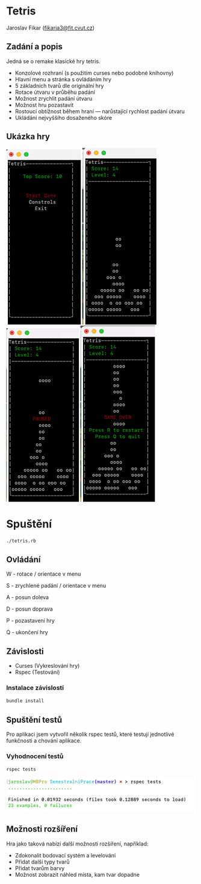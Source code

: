 # Tetris

Jaroslav Fikar (fikarja3@fit.cvut.cz)

## Zadání a popis

Jedná se o remake klasické hry tetris.

- Konzolové rozhraní (s použitím curses nebo podobné knihovny)
- Hlavní menu a stránka s ovládáním hry
- 5 základních tvarů dle originální hry
- Rotace útvaru v průběhu padání
- Možnost zrychlit padání útvaru
- Možnost hru pozastavit
- Rostoucí obtížnost během hraní — narůstající rychlost padání útvaru
- Ukládání nejvyššího dosaženého skóre

## Ukázka hry

![Menu](results/menu.png "Menu")
![Ukázka hry](results/game.png "Ukázka hry")
![Pozastavená hra](results/paused.png "Pozastavená hra")
![Game over](results/game_over.png "Game over screen")

# Spuštění

```bash
./tetris.rb
```

## Ovládání

W - rotace / orientace v menu

S - zrychlené padání / orientace v menu

A - posun doleva

D - posun doprava

P - pozastavení hry

Q - ukončení hry

## Závislosti

- Curses (Vykreslování hry)
- Rspec (Testování)

### Instalace závislostí

```bash
bundle install
```

## Spuštění testů

Pro aplikaci jsem vytvořil několik rspec testů, které testují jednotlivé funkčnosti a chování aplikace.

### Vyhodnocení testů
```
rspec tests
```

![Spuštění testů](results/tests.png "Spuštění testů")

## Možnosti rozšíření

Hra jako taková nabízí další možnosti rozšíření, například:

- Zdokonalit bodovací systém a levelování
- Přidat další typy tvarů
- Přidat tvarům barvy
- Možnost zobrazit náhled místa, kam tvar dopadne